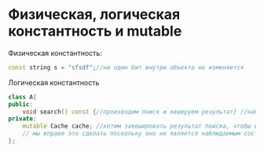 # Физическая, логическая константность и mutable
Физическая константность:

```cpp
const string s = "sfsdf";//ни один бит внутри объекта не изменяется
```

Логическая константность

```cpp
class A{
public:
	void search() const {//производим поиск и кешируем результат} //наблюдаемое состояние не изменяется
private:
	mutable Cache cache; //хотим закешировать результат поиска, чтобы в случае чего использовать его снова, поскольку метод const, добавляем ключевое слово mutable, которое позволяет изменять переменные объекта
	// мы вправе это сделать поскольку оно не является наблюдаемым состоянием, оно нужно лишь для ускорения программы и недоступно извне.
};
```

